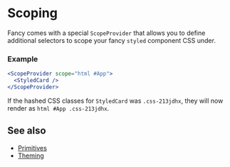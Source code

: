 # Scoping

Fancy comes with a special `ScopeProvider` that allows you to define additional selectors to scope your fancy `styled` component CSS under.

### Example

```jsx
<ScopeProvider scope="html #App">
  <StyledCard />
</ScopeProvider>
```

If the hashed CSS classes for `StyledCard` was `.css-213jdhx`, they will now render as `html #App .css-213jdhx`.

## See also

- [Primitives](./primitives.md)
- [Theming](./theming.md)
